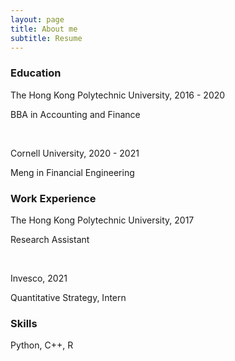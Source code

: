 ```yaml
---
layout: page
title: About me
subtitle: Resume
---
```




### Education

The Hong Kong Polytechnic University, 2016 - 2020

BBA in Accounting and Finance

<br/>

Cornell University, 2020 - 2021

Meng in Financial Engineering


### Work Experience


The Hong Kong Polytechnic University, 2017

Research Assistant

<br/>

Invesco, 2021

Quantitative Strategy, Intern


### Skills

Python, C++, R
